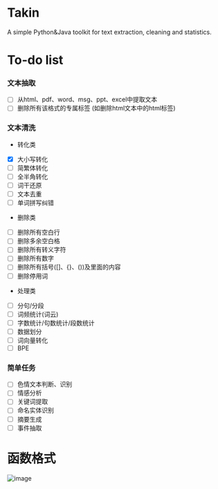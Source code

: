 # Takin
A simple Python&amp;Java toolkit for text extraction, cleaning and statistics.

# To-do list
### 文本抽取
- [ ] 从html、pdf、word、msg、ppt、excel中提取文本
- [ ] 删除所有该格式的专属标签 (如删除html文本中的html标签)

### 文本清洗
- 转化类
- [x] 大小写转化
- [ ] 简繁体转化
- [ ] 全半角转化
- [ ] 词干还原
- [ ] 文本去重
- [ ] 单词拼写纠错
- 删除类
- [ ] 删除所有空白行
- [ ] 删除多余空白格
- [ ] 删除所有转义字符
- [ ] 删除所有数字
- [ ] 删除所有括号([]、{}、())及里面的内容
- [ ] 删除停用词
- 处理类
- [ ] 分句/分段
- [ ] 词频统计(词云)
- [ ] 字数统计/句数统计/段数统计
- [ ] 数据划分
- [ ] 词向量转化
- [ ] BPE

### 简单任务
- [ ] 色情文本判断、识别
- [ ] 情感分析
- [ ] 关键词提取
- [ ] 命名实体识别
- [ ] 摘要生成
- [ ] 事件抽取

# 函数格式
![image](https://github.com/sharejing/Takin/blob/main/image/required_function_format.png)
